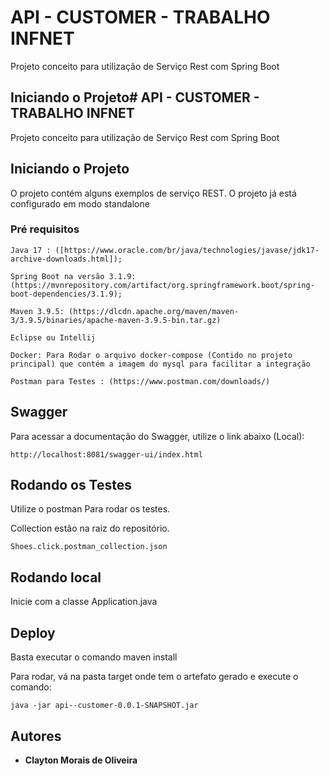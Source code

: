 # API - CUSTOMER - TRABALHO INFNET

Projeto conceito para utilização de Serviço Rest com Spring Boot

## Iniciando o Projeto# API - CUSTOMER - TRABALHO INFNET

Projeto conceito para utilização de Serviço Rest com Spring Boot

## Iniciando o Projeto

O projeto contém alguns exemplos de serviço REST. O projeto já está configurado em modo standalone

### Pré requisitos

```
Java 17 : ([https://www.oracle.com/br/java/technologies/javase/jdk17-archive-downloads.html]);

Spring Boot na versão 3.1.9:  (https://mvnrepository.com/artifact/org.springframework.boot/spring-boot-dependencies/3.1.9);

Maven 3.9.5: (https://dlcdn.apache.org/maven/maven-3/3.9.5/binaries/apache-maven-3.9.5-bin.tar.gz)

Eclipse ou Intellij

Docker: Para Rodar o arquivo docker-compose (Contido no projeto principal) que contém a imagem do mysql para facilitar a integração

Postman para Testes : (https://www.postman.com/downloads/)
```

## Swagger

Para acessar a documentação do Swagger, utilize o link abaixo (Local):

```
http://localhost:8081/swagger-ui/index.html
```

## Rodando os Testes

Utilize o postman Para rodar os testes.

Collection estão na raiz do repositório.


```
Shoes.click.postman_collection.json
```

## Rodando local

Inicie com a classe Application.java

## Deploy

Basta executar o comando maven install

Para rodar, vá na pasta target onde tem o artefato gerado e execute o comando:

```
java -jar api--customer-0.0.1-SNAPSHOT.jar
```


## Autores

* **Clayton Morais de Oliveira**
